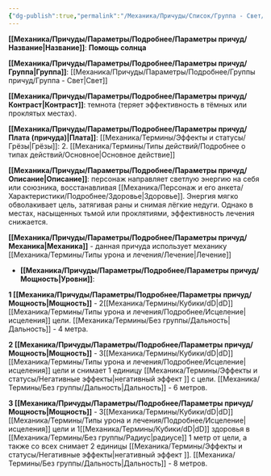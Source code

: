 ```yaml
---
{"dg-publish":true,"permalink":"/Механика/Причуды/Список/Группа - Свет/Помощь солнца/","noteIcon":"","created":"2025-09-11T18:52:06.754+03:00","updated":"2025-09-13T17:32:24.476+03:00"}
---
```




**[[Механика/Причуды/Параметры/Подробнее/Параметры причуд/Название\|Название]]**: **Помощь солнца**

**[[Механика/Причуды/Параметры/Подробнее/Параметры причуд/Группа\|Группа]]**: [[Механика/Причуды/Параметры/Подробнее/Группы причуд/Группа - Свет\|Свет]] 

**[[Механика/Причуды/Параметры/Подробнее/Параметры причуд/Контраст\|Контраст]]**: темнота (теряет эффективность в тёмных или проклятых местах). 

**[[Механика/Причуды/Параметры/Подробнее/Параметры причуд/Плата (причуда)\|Плата]]**: [[Механика/Термины/Эффекты и статусы/Грёзы\|Грёзы]]: 2. [[Механика/Термины/Типы действий/Подробнее о типах действий/Основное\|Основное действие]]

**[[Механика/Причуды/Параметры/Подробнее/Параметры причуд/Описание\|Описание]]**: персонаж направляет светлую энергию на себя или союзника, восстанавливая [[Механика/Персонаж и его анкета/Характеристики/Подробнее/Здоровье\|Здоровье]]. Энергия мягко обволакивает цель, затягивая раны и снимая лёгкие недуги. Однако в местах, насыщенных тьмой или проклятиями, эффективность лечения снижается. 

**[[Механика/Причуды/Параметры/Подробнее/Параметры причуд/Механика\|Механика]]** - данная причуда использует механику [[Механика/Термины/Типы урона и лечения/Лечение\|Лечение]]


- **[[Механика/Причуды/Параметры/Подробнее/Параметры причуд/Мощность\|Уровни]]**:

**1 [[Механика/Причуды/Параметры/Подробнее/Параметры причуд/Мощность\|Мощность]]** - 2[[Механика/Термины/Кубики/dD\|dD]] [[Механика/Термины/Типы урона и лечения/Подробнее/Исцеление\|исцеления]] цели. [[Механика/Термины/Без группы/Дальность\|Дальность]] - 4 метра.

**2 [[Механика/Причуды/Параметры/Подробнее/Параметры причуд/Мощность\|Мощность]]** - 3[[Механика/Термины/Кубики/dD\|dD]] [[Механика/Термины/Типы урона и лечения/Подробнее/Исцеление\|исцеления]] цели и снимает 1 единицу [[Механика/Термины/Эффекты и статусы/Негативные эффекты\|негативный эффект ]] с цели. [[Механика/Термины/Без группы/Дальность\|Дальность]] - 6 метров.

**3 [[Механика/Причуды/Параметры/Подробнее/Параметры причуд/Мощность\|Мощность]]** - 3[[Механика/Термины/Кубики/dD\|dD]] [[Механика/Термины/Типы урона и лечения/Подробнее/Исцеление\|исцеления]] цели и 1[[Механика/Термины/Кубики/dD\|dD]] здоровья в [[Механика/Термины/Без группы/Радиус\|радиусе]] 1 метр от цели, а также со всех снимает 2 единицы [[Механика/Термины/Эффекты и статусы/Негативные эффекты\|негативный эффект ]]. [[Механика/Термины/Без группы/Дальность\|Дальность]] - 8 метров.